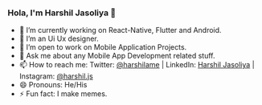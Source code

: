 ### Hola, I'm Harshil Jasoliya 👋

- 🔭  I’m currently working on React-Native, Flutter and Android.
- 🌱  I’m an Ui Ux designer.
- 👯  I’m open to work on Mobile Application Projects.
- 💬  Ask me about any Mobile App Development related stuff.
- 📫  How to reach me: Twitter: [@harshilame](https://twitter.com/harshilame) | LinkedIn: [Harshil Jasoliya](https://www.linkedin.com/in/harshil-jasoliya/) | Instagram: [@harshil.js](https://www.instagram.com/harshil.js/?hl=en)
- 😄  Pronouns: He/His
- ⚡  Fun fact: I make memes.
